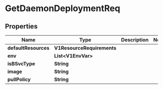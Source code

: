 

# GetDaemonDeploymentReq


## Properties

| Name | Type | Description | Notes |
|------------ | ------------- | ------------- | -------------|
|**defaultResources** | **V1ResourceRequirements** |  |  |
|**env** | **List&lt;V1EnvVar&gt;** |  |  |
|**isBSvcType** | **String** |  |  |
|**image** | **String** |  |  |
|**pullPolicy** | **String** |  |  |




